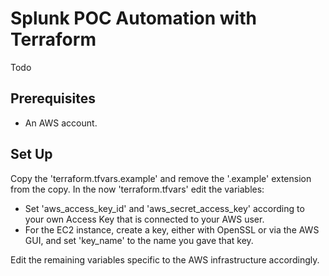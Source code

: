 # Splunk POC Automation with Terraform

Todo

## Prerequisites
- An AWS account.

## Set Up
Copy the 'terraform.tfvars.example' and remove the '.example' extension from the copy.
In the now 'terraform.tfvars' edit the variables:

- Set 'aws_access_key_id' and 'aws_secret_access_key' according to your own Access Key that is connected to your AWS user.
- For the EC2 instance, create a key, either with OpenSSL or via the AWS GUI, and set 'key_name' to the name you gave that key.

Edit the remaining variables specific to the AWS infrastructure accordingly.
